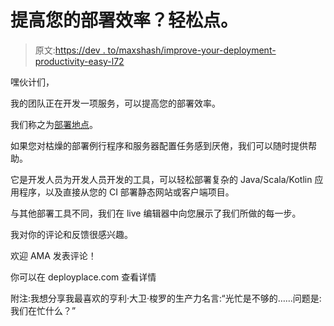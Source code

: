 # 提高您的部署效率？轻松点。

> 原文:[https://dev . to/maxshash/improve-your-deployment-productivity-easy-l72](https://dev.to/maxshash/improve-your-deployment-productivity-easy-l72)

嘿伙计们，

我的团队正在开发一项服务，可以提高您的部署效率。

我们称之为[部署地点](https://deployplace.com/)。

如果您对枯燥的部署例行程序和服务器配置任务感到厌倦，我们可以随时提供帮助。

它是开发人员为开发人员开发的工具，可以轻松部署复杂的 Java/Scala/Kotlin 应用程序，以及直接从您的 CI 部署静态网站或客户端项目。

与其他部署工具不同，我们在 live 编辑器中向您展示了我们所做的每一步。

我对你的评论和反馈很感兴趣。

欢迎 AMA 发表评论！

你可以在 deployplace.com 查看详情

附注:我想分享我最喜欢的亨利·大卫·梭罗的生产力名言:“光忙是不够的……问题是:我们在忙什么？”
